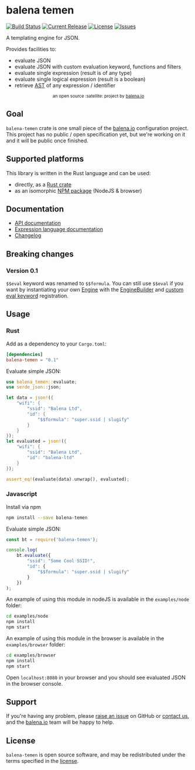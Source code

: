 # balena temen

[![Build Status](https://travis-ci.org/balena-io-modules/balena-temen.svg?branch=master)](https://travis-ci.org/balena-io-modules/balena-temen)
[![Current Release](https://img.shields.io/github/tag/balena-io-modules/balena-temen.svg?style=flat-square)](https://github.com/balena-io-modules/balena-temen/tags)
[![License](https://img.shields.io/github/license/balena-io-modules/balena-temen.svg?style=flat-square)](https://github.com/balena-io-modules/balena-temen/blob/master/LICENSE)
[![Issues](https://img.shields.io/github/issues/balena-io-modules/balena-temen.svg?style=flat-square)](https://github.com/balena-io-modules/balena-temen/issues)

A templating engine for JSON.

Provides facilities to:

* evaluate JSON
* evaluate JSON with custom evaluation keyword, functions and filters
* evaluate single expression (result is of any type)
* evaluate single logical expression (result is a boolean)
* retrieve [AST](https://en.wikipedia.org/wiki/Abstract_syntax_tree) of any expression / identifier

<div align="center">
  <sub>an open source :satellite: project by <a href="https://www.balena.io">balena.io</a></sub>
</div>

## Goal

`balena-temen` crate is one small piece of the [balena.io] configuration project. This project has
no public / open specification yet, but we're working on it and it will be public once finished.

## Supported platforms

This library is written in the Rust language and can be used:

* directly, as a [Rust crate]
* as an isomorphic [NPM package] (NodeJS & browser)

## Documentation

* [API documentation]
* [Expression language documentation]
* [Changelog]

## Breaking changes

### Version 0.1

`$$eval` keyword was renamed to `$$formula`. You can still use `$$eval` if you want
by instantiating your own [Engine](https://docs.rs/balena-temen/latest/balena_temen/struct.Engine.html)
with the [EngineBuilder](https://docs.rs/balena-temen/latest/balena_temen/struct.EngineBuilder.html) and
[custom eval keyword](https://docs.rs/balena-temen/latest/balena_temen/struct.EngineBuilder.html#method.eval_keyword)
 registration.

## Usage

### Rust

Add as a dependency to your `Cargo.toml`:

```toml
[dependencies]
balena-temen = "0.1"
```

Evaluate simple JSON:

```rust
use balena_temen::evaluate;
use serde_json::json;

let data = json!({
    "wifi": {
        "ssid": "Balena Ltd",
        "id": {
            "$$formula": "super.ssid | slugify"
        }
    }
});
let evaluated = json!({
    "wifi": {
        "ssid": "Balena Ltd",
        "id": "balena-ltd"
    }
});

assert_eq!(evaluate(data).unwrap(), evaluated);
```

### Javascript

Install via npm

```sh
npm install --save balena-temen
```

Evaluate simple JSON:

```js
const bt = require('balena-temen');

console.log(
    bt.evaluate({
        "ssid": "Some Cool SSID!",
        "id": {
            "$$formula": "super.ssid | slugify"
        }
    })
);
```

An example of using this module in nodeJS is available in the `examples/node` folder:

```bash
cd examples/node
npm install
npm start
```

An example of using this module in the browser is available in the `examples/browser` folder:

```bash
cd examples/browser
npm install
npm start
```

Open `localhost:8080` in your browser and you should see evaluated JSON in the browser console.

## Support

If you're having any problem, please [raise an issue] on GitHub or [contact us], and the [balena.io] team
will be happy to help.

## License

`balena-temen` is open source software, and may be redistributed under the terms specified in
the [license].

[balena.io]: https://www.balena.io/
[contact us]: https://forums.balena.io/
[raise an issue]: https://github.com/balena-io-modules/balena-temen/issues/new
[API documentation]: https://docs.rs/balena-temen/latest/balena_temen/
[license]: https://github.com/balena-io-modules/balena-temen/blob/master/LICENSE
[Expression language documentation]: https://github.com/balena-io-modules/balena-temen/blob/master/docs/expression.md
[Rust crate]: https://crates.io/crates/balena-temen
[NPM package]: https://www.npmjs.com/package/balena-temen
[Changelog]: https://github.com/balena-io-modules/balena-temen/blob/master/CHANGELOG.md
